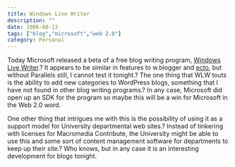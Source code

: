 ```yaml
---
title: Windows Live Writer
description: ""
date: 2006-08-13
tags: ["blog","microsoft","web 2.0"]
category: Personal
---
```



Today Microsoft released a beta of a free blog writing program, <a target="_blank" href="https://web.archive.org/web/20131211095301/http://windowslivewriter.spaces.live.com/blog/cns%21D85741BB5E0BE8AA%21174.entry">Windows Live Writer</a>.? It appears to be similar in features to w.blogger and <a target="_blank" href="https://web.archive.org/web/20131211095301/http://ecto.kung-foo.tv/">ecto</a>, but without Parallels still, I cannot test it tonight.? The one thing that WLW touts is the ability to add new categories to WordPress blogs, something that I have not found in other blog writing programs.? In any case, Microsoft did open up an SDK for the program so maybe this will be a win for Microsoft in the Web 2.0 word.

One other thing that intrigues me with this is the possibility of using it as a support model for University departmental web sites.? Instead of tinkering with licenses for Macromedia Contribute, the University might be able to use this and some sort of content management software for departments to keep up their site.? Who knows, but in any case it is an interesting development for blogs tonight.
